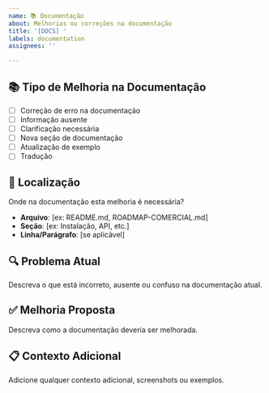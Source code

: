 ```yaml
---
name: 📚 Documentação
about: Melhorias ou correções na documentação
title: '[DOCS] '
labels: documentation
assignees: ''

---
```


## 📚 Tipo de Melhoria na Documentação

- [ ] Correção de erro na documentação
- [ ] Informação ausente
- [ ] Clarificação necessária
- [ ] Nova seção de documentação
- [ ] Atualização de exemplo
- [ ] Tradução

## 📍 Localização
Onde na documentação esta melhoria é necessária?
- **Arquivo**: [ex: README.md, ROADMAP-COMERCIAL.md]
- **Seção**: [ex: Instalação, API, etc.]
- **Linha/Parágrafo**: [se aplicável]

## 🔍 Problema Atual
Descreva o que está incorreto, ausente ou confuso na documentação atual.

## ✅ Melhoria Proposta
Descreva como a documentação deveria ser melhorada.

## 📋 Contexto Adicional
Adicione qualquer contexto adicional, screenshots ou exemplos.
